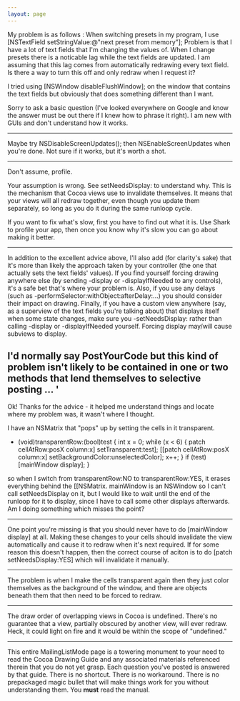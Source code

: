 ```yaml
---
layout: page
---
```





My problem is as follows : 
When switching presets in my program, I use [NSTextField setStringValue:@"next preset from memory"];
Problem is that I have a lot of text fields that I'm changing the values of.  When I change presets there is a noticable lag while the text fields are updated.  I am assuming that this lag comes from automatically redrawing every text field.  
Is there a way to turn this off and only redraw when I request it?

I tried using [NSWindow disableFlushWindow]; on the window that contains the text fields but obviously that does something different than I want.

Sorry to ask a basic question (I've looked everywhere on Google and know the answer must be out there if I knew how to phrase it right). I am new with GUIs and don't understand how it works.

----

Maybe try NSDisableScreenUpdates(); then NSEnableScreenUpdates when you're done. Not sure if it works, but it's worth a shot.

----
Don't assume, profile.

Your assumption is wrong. See     setNeedsDisplay: to understand why. This is the mechanism that Cocoa views use to invalidate themselves. It means that your views will all redraw together, even though you update them separately, so long as you do it during the same runloop cycle.

If you want to fix what's slow, first you have to find out what it is. Use Shark to profile your app, then once you know why it's slow you can go about making it better.

----

In addition to the excellent advice above, I'll also add (for clarity's sake) that it's more than likely the approach taken by your controller (the one that actually sets the text fields' values). If you find yourself forcing drawing anywhere else (by sending -display or -displayIfNeeded to any controls), it's a safe bet that's where your problem is. Also, if you use any delays (such as -performSelector:withObject:afterDelay:...) you should consider their impact on drawing. Finally, if you have a custom view anywhere (say, as a superview of the text fields you're talking about) that displays itself when some state changes, make sure you -setNeedsDisplay: rather than calling -display or -displayIfNeeded yourself. Forcing display may/will cause subviews to display.

I'd normally say PostYourCode but this kind of problem isn't likely to be contained in one or two methods that lend themselves to selective posting ...
'
----

Ok! Thanks for the advice - it helped me understand things and locate where my problem was, it wasn't where I thought.

I have an NSMatrix that "pops" up by setting the cells in it transparent.

    
- (void)transparentRow:(bool)test
{
	int x = 0;
	while (x < 6) {
		patch cellAtRow:posX column:x] setTransparent:test];
		[[patch cellAtRow:posX column:x] setBackgroundColor:unselectedColor];
		x++;
	}
        if (test) [mainWindow display];
}


so when I switch from transparentRow:NO to transparentRow:YES, it erases everything behind the [[NSMatrix.  mainWindow is an NSWindow so I can't call setNeedsDisplay on it, but I would like to wait until the end of the runloop for it to display, since I have to call some other displays afterwards.  Am I doing something which misses the point?

----

One point you're missing is that you should never have to do     [mainWindow display] at all. Making these changes to your cells should invalidate the view automatically and cause it to redraw when it's next required. If for some reason this doesn't happen, then the correct course of aciton is to do     [patch setNeedsDisplay:YES] which will invalidate it manually.

----

The problem is when I make the cells transparent again then they just color themselves as the background of the window, and there are objects beneath them that then need to be forced to redraw.

----

The draw order of overlapping views in Cocoa is undefined. There's no guarantee that a view, partially obscured by another view, will ever redraw. Heck, it could light on fire and it would be within the scope of "undefined."

----

This entire MailingListMode page is a towering monument to your need to read the Cocoa Drawing Guide and any associated materials referenced therein that you do not yet grasp. Each question you've posted is answered by that guide. There is no shortcut. There is no workaround. There is no prepackaged magic bullet that will make things work for you without understanding them. You **must** read the manual.
